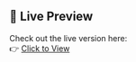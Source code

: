 ## 🚀 Live Preview

Check out the live version here:  
👉 [Click to View](https://themededits.github.io/Izhan-Portfolio/)
